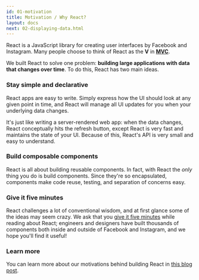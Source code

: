 ```yaml
---
id: 01-motivation
title: Motivation / Why React?
layout: docs
next: 02-displaying-data.html
---
```

React is a JavaScript library for creating user interfaces by Facebook and Instagram. Many people choose to think of React as the **V** in **[MVC](http://en.wikipedia.org/wiki/Model%E2%80%93view%E2%80%93controller)**.

We built React to solve one problem: **building large applications with data that changes over time**. To do this, React has two main ideas.

### Stay simple and declarative

React apps are easy to write. Simply express how the UI should look at any given point in time, and React will manage all UI updates for you when your underlying data changes.

It's just like writing a server-rendered web app: when the data changes, React conceptually hits the refresh button, except React is very fast and maintains the state of your UI. Because of this, React's API is very small and easy to understand.

### Build composable components

React is all about building reusable components. In fact, with React the *only* thing you do is build components. Since they're so encapsulated, components make code reuse, testing, and separation of concerns easy.

### Give it five minutes

React challenges a lot of conventional wisdom, and at first glance some of the ideas may seem crazy. We ask that you [give it five minutes](http://37signals.com/svn/posts/3124-give-it-five-minutes) while reading about React; engineers and designers have built thousands of components both inside and outside of Facebook and Instagram, and we hope you'll find it useful!

### Learn more

You can learn more about our motivations behind building React in [this blog post](http://facebook.github.io/react/blog/2013/06/05/why-react.html).
